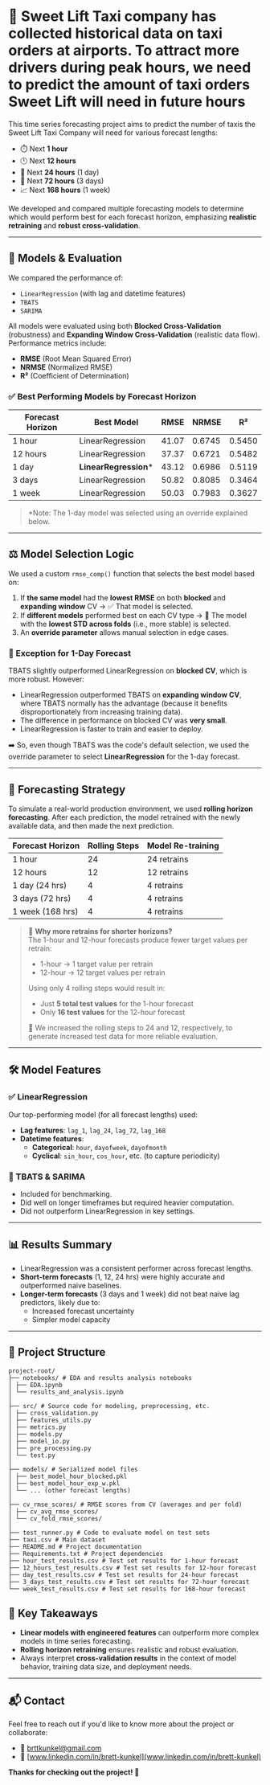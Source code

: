 # 🚕 Sweet Lift Taxi company has collected historical data on taxi orders at airports. To attract more drivers during peak hours, we need to predict the amount of taxi orders Sweet Lift will need in future hours


This time series forecasting project aims to predict the number of taxis the Sweet Lift Taxi Company will need for various forecast lengths:

- ⏱️ Next **1 hour**
- 🕛 Next **12 hours**
- 📆 Next **24 hours** (1 day)
- 📅 Next **72 hours** (3 days)
- 📈 Next **168 hours** (1 week)

We developed and compared multiple forecasting models to determine which would perform best for each forecast horizon, emphasizing **realistic retraining** and **robust cross-validation**.

---

## 🔧 Models & Evaluation

We compared the performance of:

- `LinearRegression` (with lag and datetime features)
- `TBATS` 
- `SARIMA`

All models were evaluated using both **Blocked Cross-Validation** (robustness) and **Expanding Window Cross-Validation** (realistic data flow). Performance metrics include:

- **RMSE** (Root Mean Squared Error)
- **NRMSE** (Normalized RMSE)
- **R²** (Coefficient of Determination)

### ✅ Best Performing Models by Forecast Horizon

| Forecast Horizon | Best Model         | RMSE    | NRMSE   | R²      |
|------------------|--------------------|---------|---------|---------|
| 1 hour           | LinearRegression   | 41.07   | 0.6745  | 0.5450  |
| 12 hours         | LinearRegression   | 37.37   | 0.6721  | 0.5482  |
| 1 day            | **LinearRegression*** | 43.12   | 0.6986  | 0.5119  |
| 3 days           | LinearRegression   | 50.82   | 0.8085  | 0.3464  |
| 1 week           | LinearRegression   | 50.03   | 0.7983  | 0.3627  |

> \*Note: The 1-day model was selected using an override explained below.

---

## ⚖️ Model Selection Logic

We used a custom `rmse_comp()` function that selects the best model based on:

1. If **the same model** had the **lowest RMSE** on both **blocked** and **expanding window** CV → ✅ That model is selected.
2. If **different models** performed best on each CV type → 🔁 The model with the **lowest STD across folds** (i.e., more stable) is selected.
3. An **override parameter** allows manual selection in edge cases.

### 🔄 Exception for 1-Day Forecast

TBATS slightly outperformed LinearRegression on **blocked CV**, which is more robust. However:

- LinearRegression outperformed TBATS on **expanding window CV**, where TBATS normally has the advantage (because it benefits disproportionately from increasing training data).
- The difference in performance on blocked CV was **very small**.
- LinearRegression is faster to train and easier to deploy.

➡️ So, even though TBATS was the code's default selection, we used the override parameter to select **LinearRegression** for the 1-day forecast.

---

## 🔁 Forecasting Strategy

To simulate a real-world production environment, we used **rolling horizon forecasting**. After each prediction, the model retrained with the newly available data, and then made the next prediction.

| Forecast Horizon | Rolling Steps | Model Re-training |
|------------------|---------------|--------------------|
| 1 hour           | 24            | 24 retrains        |
| 12 hours         | 12            | 12 retrains        |
| 1 day (24 hrs)   | 4             | 4 retrains         |
| 3 days (72 hrs)  | 4             | 4 retrains         |
| 1 week (168 hrs) | 4             | 4 retrains         |

> 📌 **Why more retrains for shorter horizons?**  
> The 1-hour and 12-hour forecasts produce fewer target values per retrain:
>
> - 1-hour → 1 target value per retrain  
> - 12-hour → 12 target values per retrain
>
> Using only 4 rolling steps would result in:
> - Just **5 total test values** for the 1-hour forecast
> - Only **16 test values** for the 12-hour forecast  
>
> 🔁 We increased the rolling steps to 24 and 12, respectively, to generate increased test data for more reliable evaluation.

---

## 🛠️ Model Features

### ✅ LinearRegression

Our top-performing model (for all forecast lengths) used:

- **Lag features**: `lag_1`, `lag_24`, `lag_72`, `lag_168`
- **Datetime features**:
  - **Categorical**: `hour`, `dayofweek`, `dayofmonth`
  - **Cyclical**: `sin_hour`, `cos_hour`, etc. (to capture periodicity)

### 🧠 TBATS & SARIMA

- Included for benchmarking.
- Did well on longer timeframes but required heavier computation.
- Did not outperform LinearRegression in key settings.

---

## 📊 Results Summary

- LinearRegression was a consistent performer across forecast lengths.
- **Short-term forecasts** (1, 12, 24 hrs) were highly accurate and outperformed naive baselines.
- **Longer-term forecasts** (3 days and 1 week) did not beat naive lag predictors, likely due to:
  - Increased forecast uncertainty
  - Simpler model capacity

---

## 📁 Project Structure
```
project-root/
├── notebooks/ # EDA and results analysis notebooks
│ ├── EDA.ipynb
│ └── results_and_analysis.ipynb
│
├── src/ # Source code for modeling, preprocessing, etc.
│ ├── cross_validation.py
│ ├── features_utils.py
│ ├── metrics.py
│ ├── models.py
│ ├── model_io.py
│ ├── pre_processing.py
│ └── test.py
│
├── models/ # Serialized model files
│ ├── best_model_hour_blocked.pkl
│ ├── best_model_hour_exp_w.pkl
│ └── ... (other forecast lengths)
│
├── cv_rmse_scores/ # RMSE scores from CV (averages and per fold)
│ ├── cv_avg_rmse_scores/
│ └── cv_fold_rmse_scores/
│
├── test_runner.py # Code to evaluate model on test sets
├── taxi.csv # Main dataset
├── README.md # Project documentation
├── Requirements.txt # Project dependencies
├── hour_test_results.csv # Test set results for 1-hour forecast
├── 12_hours_test_results.csv # Test set results for 12-hour forecast
├── day_test_results.csv # Test set results for 24-hour forecast
├── 3_days_test_results.csv # Test set results for 72-hour forecast
└── week_test_results.csv # Test set results for 168-hour forecast
```

## 🧠 Key Takeaways

- **Linear models with engineered features** can outperform more complex models in time series forecasting.
- **Rolling horizon retraining** ensures realistic and robust evaluation.
- Always interpret **cross-validation results** in the context of model behavior, training data size, and deployment needs.

---

## 📬 Contact

Feel free to reach out if you'd like to know more about the project or collaborate:

- 📧 brttkunkel@gmail.com
- 💼 [www.linkedin.com/in/brett-kunkel](www.linkedin.com/in/brett-kunkel)

**Thanks for checking out the project! 🚖**
